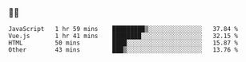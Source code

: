 ### 👨‍💻

<!--START_SECTION:waka-->
```text
JavaScript   1 hr 59 mins    █████████▒░░░░░░░░░░░░░░░   37.84 % 
Vue.js       1 hr 41 mins    ████████░░░░░░░░░░░░░░░░░   32.15 % 
HTML         50 mins         ████░░░░░░░░░░░░░░░░░░░░░   15.87 % 
Other        43 mins         ███▒░░░░░░░░░░░░░░░░░░░░░   13.76 % 
```
<!--END_SECTION:waka-->
